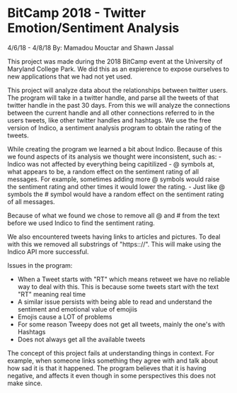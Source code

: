 # BitCamp 2018 - Twitter Emotion/Sentiment Analysis

4/6/18 - 4/8/18
By: Mamadou Mouctar and Shawn Jassal

This project was made during the 2018 BitCamp event at the University of Maryland College Park. We did this as an expierence to expose ourselves to new applications that we had not yet used.

This project will analyze data about the relationships between twitter users. The program will take in a twitter handle, and parse all the tweets of that twitter handle in the past 30 days. From this we will analyze the connections between the current handle and all other connections referred to in the users tweets, like other twitter handles and hashtags. We use the free version of Indico, a sentiment analysis program to obtain the rating of the tweets.

While creating the program we learned a bit about Indico. Because of this we found aspects of its analysis we thought were inconsistent, such as:
	- Indico was not affected by everything being capitilized
	- @ symbols at, what appears to be, a random effect on the sentiment rating of all messages. For example, sometimes adding more @ symbols would raise the sentiment rating and other times it would lower the rating.
	- Just like @ symbols the # symbol would have a random effect on the sentiment rating of all messages.

Because of what we found we chose to remove all @ and # from the text before we used Indico to find the sentiment rating.

We also encountered tweets having links to articles and pictures. To deal with this we removed all substrings of "https:://". This will make using the Indico API more successful.

Issues in the program:
- When a Tweet starts with "RT" which means retweet we have no reliable way to deal with this. This is because some tweets start with the text "RT" meaning real time
- A similar issue persists with being able to read and understand the sentiment and emotional value of emojiis
- Emojis cause a LOT of problems
- For some reason Tweepy does not get all tweets, mainly the one's with Hashtags
- Does not always get all the available tweets

The concept of this project fails at understanding things in context. For example, when someone links something they agree with and talk about how sad it is that it happened. The program believes that it is having negative, and affects it even though in some perspectives this does not make since.

